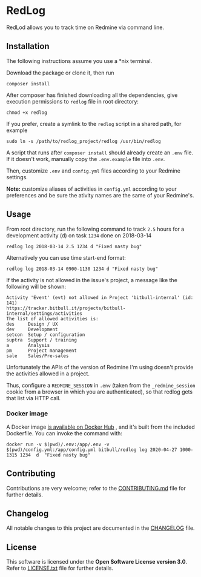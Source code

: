 # RedLog
RedLod allows you to track time on Redmine via command line.

## Installation
The following instructions assume you use a \*nix terminal.

Download the package or clone it, then run 

    composer install

After composer has finished downloading all the dependencies, give execution permissions to `redlog` file in root directory:

    chmod +x redlog

If you prefer, create a symlink to the `redlog` script in a shared path, for example

    sudo ln -s /path/to/redlog_project/redlog /usr/bin/redlog    

A script that runs after `composer install` should already create an `.env` file.
If it doesn't work, manually copy the `.env.example` file into `.env`.

Then, customize `.env` and `config.yml` files according to your Redmine settings.

**Note:** customize aliases of activities in `config.yml` according to your 
preferences and be sure the ativity names are the same of your Redmine's.

## Usage
From root directory, run the following command to track `2.5` hours for a development activity (d) on task `1234` done on 2018-03-14

    redlog log 2018-03-14 2.5 1234 d "Fixed nasty bug"

Alternatively you can use time start-end format:

    redlog log 2018-03-14 0900-1130 1234 d "Fixed nasty bug"

If the activity is not allowed in the issue's project, a message like the 
following will be shown:

    Activity 'Event' (evt) not allowed in Project 'bitbull-internal' (id: 141)
    https://tracker.bitbull.it/projects/bitbull-internal/settings/activities
    The list of allowed activities is:
    des     Design / UX
    dev     Development
    setcon  Setup / configuration
    suptra  Support / training
    a       Analysis
    pm      Project management
    sale    Sales/Pre-sales

Unfortunately the APIs of the version of Redmine I'm using doesn't provide the 
activities allowed in a project.

Thus, configure a `REDMINE_SESSION` in `.env` (taken from the `_redmine_session` 
cookie from a browser in which you are authenticated), so that redlog
gets that list via HTTP call.

### Docker image
A Docker image [is available on Docker Hub](https://hub.docker.com/r/bitbull/redlog) , and it's built from the included Dockerfile. You can invoke the command with:

    docker run -v $(pwd)/.env:/app/.env -v $(pwd)/config.yml:/app/config.yml bitbull/redlog log 2020-04-27 1000-1315 1234  d  "Fixed nasty bug"

## Contributing
Contributions are very welcome; refer to the [CONTRIBUTING.md](CONTRIBUTING.md) file for further details.

## Changelog
All notable changes to this project are documented in the [CHANGELOG](CHANGELOG.md) file.

## License
This software is licensed under the **Open Software License version 3.0**.
Refer to [LICENSE.txt](LICENSE.txt) file for further details.
